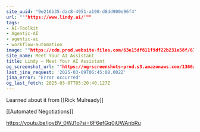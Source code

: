 ```yaml
---
site_uuid: "9e216b35-dac8-4951-a198-d8dd900e96f4"
url: ""'https://www.lindy.ai/'""
tags:
- AI-Toolkit
- Agentic-AI
- agentic-ai
- workflow-automation
image: ""https://cdn.prod.website-files.com/63e15df811f9df22b231e58f/6724d4fc6feb5bd8e70f34c3_opengraph-title.jpg""
site_name: Meet Your AI Assistant
title: Lindy — Meet Your AI Assistant
og_screenshot_url: ""https://og-screenshots-prod.s3.amazonaws.com/1366x768/80/false/6e25654b1985f2e452b7996c3ca9892821fccebfb6979eaffcb9d50a323f8e66.jpeg""
last_jina_request: '2025-03-09T06:45:08.002Z'
jina_error: "Error occurred"
og_last_fetch: 2025-03-07T05:20:40.127Z
---
```


Learned about it from [[Rick Mulready]]

[[Automated Negotiations]]


https://youtu.be/jovBV_0WJ1o?si=6F6efGq0jUWAnbRu
